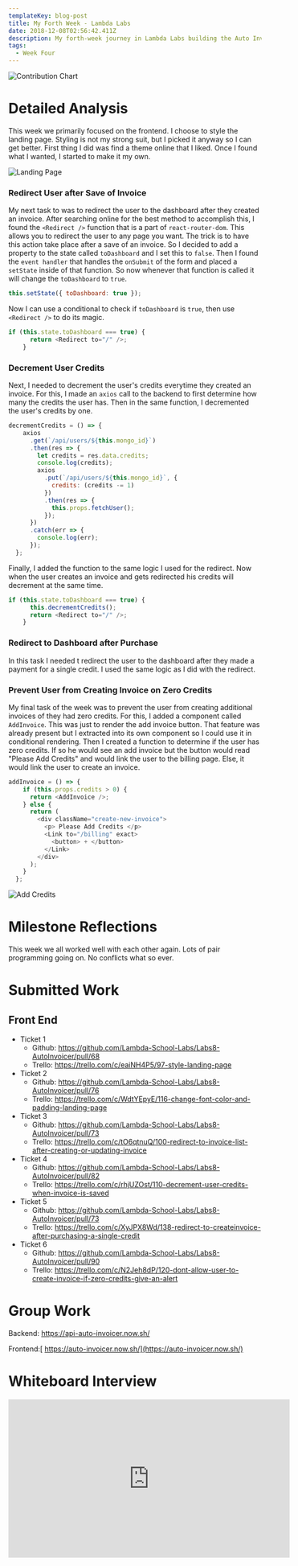 ```yaml
---
templateKey: blog-post
title: My Forth Week - Lambda Labs
date: 2018-12-08T02:56:42.411Z
description: My forth-week journey in Lambda Labs building the Auto Invoicer!!
tags:
  - Week Four
---
```

![Contribution Chart](/img/contributions.png)

# Detailed Analysis

This week we primarily focused on the frontend. I choose to style the landing page. Styling is not my strong suit, but I picked it anyway so I can get better. First thing I did was find a theme online that I liked. Once I found what I wanted, I started to make it my own. 

![Landing Page](/img/landingpage.png)

### Redirect User after Save of Invoice

My next task to was to redirect the user to the dashboard after they created an invoice. After searching online for the best method to accomplish this, I found the `<Redirect />` function that is a part of `react-router-dom`. This allows you to redirect the user to any page you want. The trick is to have this action take place after a save of an invoice. So I decided to add a property to the state called `toDashboard` and I set this to `false`. Then I found the `event handler` that handles the `onSubmit` of the form and placed a `setState` inside of that function.  So now whenever that function is called it will change the `toDashboard` to `true`. 

```javascript
this.setState({ toDashboard: true });
```

Now I can use a conditional to check if `toDashboard` is `true`, then use `<Redirect />` to do its magic. 

```javascript
if (this.state.toDashboard === true) {
      return <Redirect to="/" />;
    }
```

### Decrement User Credits

Next, I needed to decrement the user's credits everytime they created an invoice. For this, I made an `axios` call to the backend to first determine how many the credits the user has. Then in the same function, I decremented the user's credits by one. 

```javascript
decrementCredits = () => {
    axios
      .get(`/api/users/${this.mongo_id}`)
      .then(res => {
        let credits = res.data.credits;
        console.log(credits);
        axios
          .put(`/api/users/${this.mongo_id}`, {
            credits: (credits -= 1)
          })
          .then(res => {
            this.props.fetchUser();
          });
      })
      .catch(err => {
        console.log(err);
      });
  };
```

Finally, I added the function to the same logic I used for the redirect. Now when the user creates an invoice and gets redirected his credits will decrement at the same time. 

```javascript
if (this.state.toDashboard === true) {
      this.decrementCredits();
      return <Redirect to="/" />;
    }
```

### Redirect to Dashboard after Purchase

In this task I needed t redirect the user to the dashboard after they made a payment for a single credit. I used the same logic as I did with the redirect. 

### Prevent User from Creating Invoice on Zero Credits

My final task of the week was to prevent the user from creating additional invoices of they had zero credits. For this, I added a component called `AddInvoice`. This was just to render the add invoice button. That feature was already present but I extracted into its own component so I could use it in conditional rendering. Then I created a function to determine if the user has zero credits. If so he would see an add invoice but the button would read "Please Add Credits" and would link the user to the billing page. Else, it would link the user to create an invoice. 

```javascript
addInvoice = () => {
    if (this.props.credits > 0) {
      return <AddInvoice />;
    } else {
      return (
        <div className="create-new-invoice">
          <p> Please Add Credits </p>
          <Link to="/billing" exact>
            <button> + </button>
          </Link>
        </div>
      );
    }
  };
```

![Add Credits](/img/addcredits.png)

# Milestone Reflections

This week we all worked well with each other again. Lots of pair programming going on. No conflicts what so ever.

# Submitted Work

## Front End

* Ticket 1
  * Github: <https://github.com/Lambda-School-Labs/Labs8-AutoInvoicer/pull/68>
  * Trello: <https://trello.com/c/eaiNH4P5/97-style-landing-page>
* Ticket 2
  * Github: <https://github.com/Lambda-School-Labs/Labs8-AutoInvoicer/pull/76>
  * Trello: <https://trello.com/c/WdtYEpyE/116-change-font-color-and-padding-landing-page>
* Ticket 3
  * Github: <https://github.com/Lambda-School-Labs/Labs8-AutoInvoicer/pull/73>
  * Trello: <https://trello.com/c/tO6qtnuQ/100-redirect-to-invoice-list-after-creating-or-updating-invoice>
* Ticket 4
  * Github: <https://github.com/Lambda-School-Labs/Labs8-AutoInvoicer/pull/82>
  * Trello: <https://trello.com/c/rhjUZOst/110-decrement-user-credits-when-invoice-is-saved>
* Ticket 5
  * Github: <https://github.com/Lambda-School-Labs/Labs8-AutoInvoicer/pull/73>
  * Trello: <https://trello.com/c/XyJPX8Wd/138-redirect-to-createinvoice-after-purchasing-a-single-credit>
* Ticket 6
  * Github: <https://github.com/Lambda-School-Labs/Labs8-AutoInvoicer/pull/90>
  * Trello: <https://trello.com/c/N2Jeh8dP/120-dont-allow-user-to-create-invoice-if-zero-credits-give-an-alert>


# Group Work

Backend: <https://api-auto-invoicer.now.sh/>

Frontend:[ https://auto-invoicer.now.sh/](https://auto-invoicer.now.sh/)

# Whiteboard Interview

<iframe width="560" height="315" src="https://www.youtube.com/embed/B15jUuDyVYw" frameborder="0" allow="accelerometer; autoplay; encrypted-media; gyroscope; picture-in-picture" allowfullscreen></iframe>
